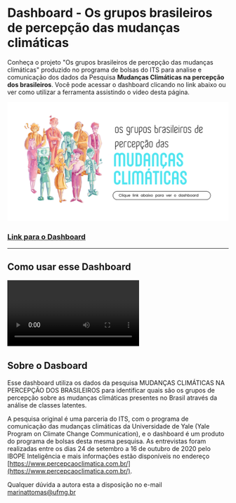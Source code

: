 # Dashboard -  Os grupos brasileiros de percepção das mudanças climáticas

Conheça o projeto "Os grupos brasileiros de percepção das mudanças climáticas" produzido no programa de bolsas do ITS para analise e comunicação dos dados da Pesquisa **Mudanças Climáticas na percepção dos brasileiros**. Você pode acessar o dashboard clicando no link abaixo ou ver como utilizar a ferramenta assistindo o video desta página.

![Imagem ilustrando os publicos brasileiros contendo pessoas dos grupos Antenados, Perdidos, Desligados e Incrédulos misturados formando um grupo colorido com o texto " Os grupos brasileiros de percepção das mudanças climáticas" e abaixo um texto menor escrito clique no link abaixo para ver o Dashboard](/assets/home5.png)

### [Link para o Dashboard](http://percepcao-brasil-mudclima.herokuapp.com/)

* * *

##  Como usar esse Dashboard



<video src="https://user-images.githubusercontent.com/19768592/135179150-e066f65a-4fb0-4d57-a9b0-09f1e0173d7b.mp4" controls="controls" style="max-width: 730px;">  </video>



## Sobre o Dasboard

Esse dashboard utiliza os dados da pesquisa MUDANÇAS CLIMÁTICAS NA PERCEPÇÃO DOS BRASILEIROS para identificar quais são os grupos de percepção sobre as mudanças climáticas presentes no Brasil através da análise de classes latentes.

A pesquisa original é uma parceria do ITS, com o programa de comunicação das mudanças climáticas da Universidade de Yale (Yale Program on Climate Change Communication), e o dashboard é um produto do programa de bolsas desta mesma pesquisa. As entrevistas foram realizadas entre os dias 24 de setembro a 16 de outubro de 2020 pelo IBOPE Inteligência e mais informações estão disponíveis no endereço [https://www.percepcaoclimatica.com.br/](https://www.percepcaoclimatica.com.br/).

Qualquer dúvida a autora esta a disposição no e-mail marinattomas@ufmg.br
